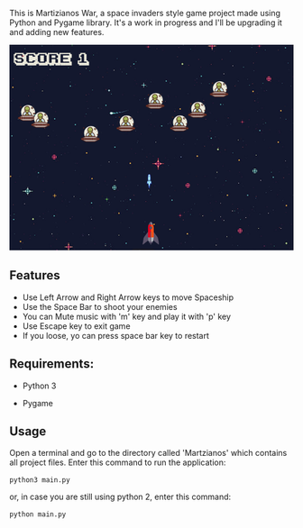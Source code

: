 This is Martizianos War, a space invaders style game project made using Python and Pygame library. It's a work in progress and I'll be upgrading it and adding new features.


![Screenshot](./img/screenshot.png)

## Features

 - Use Left Arrow and Right Arrow keys to move Spaceship
 - Use the Space Bar to shoot your enemies
 - You can Mute music with 'm' key and play it with 'p' key
 - Use Escape key to exit game
 - If you loose, yo can press space bar key to restart


## Requirements:

- Python 3

- Pygame

## Usage

Open a terminal and go to the directory called 'Martzianos' which contains all project files.
Enter this command to run the application:
```
python3 main.py
```
or, in case you are still using python 2, enter this command:

```
python main.py
```
